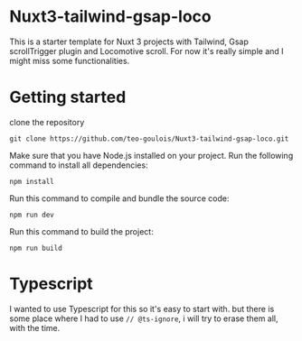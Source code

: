 # Nuxt3-tailwind-gsap-loco
This is a starter template for Nuxt 3 projects with Tailwind, Gsap scrollTrigger plugin and Locomotive scroll.
For now it's really simple and I might miss some functionalities.

# Getting started
clone the repository
```
git clone https://github.com/teo-goulois/Nuxt3-tailwind-gsap-loco.git
```

Make sure that you have Node.js installed on your project. Run the following command to install all dependencies:

```
npm install
```
Run this command to compile and bundle the source code:

```
npm run dev
```
Run this command to build the project:
```
npm run build
```

# Typescript
I wanted to use Typescript for this so it's easy to start with. but there is some place where I had to use `// @ts-ignore`, i will try to erase them all, with the time.